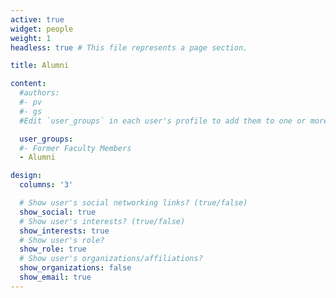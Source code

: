 ```yaml
---
active: true
widget: people
weight: 1
headless: true # This file represents a page section.

title: Alumni

content:
  #authors:
  #- pv
  #- gs
  #Edit `user_groups` in each user's profile to add them to one or more of these groups.

  user_groups:
  #- Former Faculty Members
  - Alumni

design:
  columns: '3'

  # Show user's social networking links? (true/false)
  show_social: true
  # Show user's interests? (true/false)
  show_interests: true
  # Show user's role?
  show_role: true
  # Show user's organizations/affiliations?
  show_organizations: false
  show_email: true
---
```

